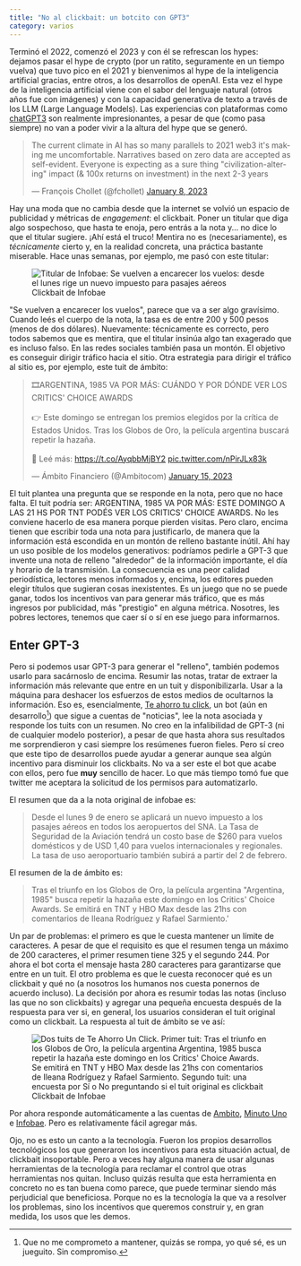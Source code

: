 ```yaml
---
title: "No al clickbait: un botcito con GPT3"
category: varios
---
```



Terminó el 2022, comenzó el 2023 y con él se refrescan los hypes: dejamos pasar el hype de crypto (por un ratito,
seguramente en un tiempo vuelva) que tuvo pico en el 2021 y bienvenimos al hype de la inteligencia artificial gracias,
entre otros, a los desarrollos de openAI. Esta vez el hype de la inteligencia artificial viene con el sabor del 
lenguaje natural (otros años fue con imágenes) y con la capacidad generativa de texto a través de los LLM (Large 
Language Models). Las experiencias con plataformas como [chatGPT3](https://chat.openai.com/chat) son realmente
impresionantes, a pesar de que (como pasa siempre) no van a poder vivir a la altura del hype que se generó.

<blockquote class="twitter-tweet"><p lang="en" dir="ltr">The current climate in AI has so many parallels to 2021 web3 it&#39;s making me uncomfortable. Narratives based on zero data are accepted as self-evident. Everyone is expecting as a sure thing &quot;civilization-altering&quot; impact (&amp; 100x returns on investment) in the next 2-3 years</p>&mdash; François Chollet (@fchollet) <a href="https://twitter.com/fchollet/status/1612142423425138688?ref_src=twsrc%5Etfw">January 8, 2023</a></blockquote> <script async src="https://platform.twitter.com/widgets.js" charset="utf-8"></script>

Hay una moda que no cambia desde que la internet se volvió un espacio de publicidad y métricas de *engagement*: el
clickbait. Poner un titular que diga algo sospechoso, que hasta te enoja, pero entrás a la nota y... no dice lo que el
titular sugiere. ¡Ahí está el truco! Mentira no es (necesariamente), es *técnicamente* cierto y, en la realidad
concreta, una práctica bastante miserable. Hace unas semanas, por ejemplo, me pasó con este titular:

<figure>
  <img
  src="{{site.url}}/assets/posts/no-al-clickbait/infobae_clickbait.png"
  alt="Titular de Infobae: Se vuelven a encarecer los vuelos: desde el lunes rige un nuevo impuesto para pasajes aéreos"/>
  <figcaption>Clickbait de Infobae</figcaption>
</figure>


"Se vuelven a encarecer los vuelos", parece que va a ser algo gravísimo. Cuando leés el cuerpo de la nota, la tasa es
de entre 200 y 500 pesos (menos de dos dólares). Nuevamente: técnicamente es correcto, pero todos sabemos que es
mentira, que el titular insinúa algo tan exagerado que es incluso falso. En las redes sociales también pasa un montón.
El objetivo es conseguir dirigir tráfico hacia el sitio. Otra estrategia para dirigir el tráfico al sitio es, por
ejemplo, este tuit de ámbito:

<blockquote class="twitter-tweet"><p lang="es" dir="ltr">🎞ARGENTINA, 1985 VA POR MÁS: CUÁNDO Y POR DÓNDE VER LOS CRITICS&#39; CHOICE AWARDS<br><br>👉 Este domingo se entregan los premios elegidos por la crítica de Estados Unidos. Tras los Globos de Oro, la película argentina buscará repetir la hazaña.<br><br>📲 Leé más: <a href="https://t.co/AyqbbMjBY2">https://t.co/AyqbbMjBY2</a> <a href="https://t.co/nPirJLx83k">pic.twitter.com/nPirJLx83k</a></p>&mdash; Ámbito Financiero (@Ambitocom) <a href="https://twitter.com/Ambitocom/status/1614631302191251459?ref_src=twsrc%5Etfw">January 15, 2023</a></blockquote> <script async src="https://platform.twitter.com/widgets.js" charset="utf-8"></script>

El tuit plantea una pregunta que se responde en la nota, pero que no hace falta. El tuit podría ser:
ARGENTINA, 1985 VA POR MÁS: ESTE DOMINGO A LAS 21 HS POR TNT PODÉS VER LOS CRITICS' CHOICE AWARDS. No les conviene
hacerlo de esa manera porque pierden visitas. Pero claro, encima tienen que escribir toda una nota para justificarlo,
de manera que la información está escondida en un montón de relleno bastante inútil. Ahí hay un uso posible de los
modelos generativos: podríamos pedirle a GPT-3 que invente una nota de relleno "alrededor" de la información importante,
el día y horario de la transmisión. La consecuencia es una peor calidad periodística, lectores menos informados y,
encima, los editores pueden elegir títulos que sugieran cosas inexistentes. Es un juego que no se puede ganar, todos
los incentivos van para generar más tráfico, que es más ingresos por publicidad, más "prestigio" en alguna métrica.
Nosotres, les pobres lectores, tenemos que caer sí o sí en ese juego para informarnos.

## Enter GPT-3

Pero si podemos usar GPT-3 para generar el "relleno", también podemos usarlo para sacárnoslo de encima. Resumir las
notas, tratar de extraer la información más relevante que entre en un tuit y disponibilizarla. Usar a la máquina para
deshacer los esfuerzos de estos medios de ocultarnos la información. Eso es, esencialmente,
[Te ahorro tu click](https://twitter.com/teahorrotuclick), un bot (aún en desarrollo[^1]) que sigue a cuentas de "noticias",
lee la nota asociada y responde los tuits con un resumen. No creo en la infalibilidad de GPT-3 (ni de cualquier
modelo posterior), a pesar de que hasta ahora sus resultados me sorprendieron y casi siempre los resúmenes fueron
fieles. Pero sí creo que este tipo de desarrollos puede ayudar a generar aunque sea algún incentivo para disminuir los
clickbaits. No va a ser este el bot que acabe con ellos, pero fue **muy** sencillo de hacer. Lo que más tiempo tomó fue
que twitter me aceptara la solicitud de los permisos para automatizarlo.

El resumen que da a la nota original de infobae es:

> Desde el lunes 9 de enero se aplicará un nuevo impuesto a los pasajes aéreos en todos los aeropuertos del SNA.
> La Tasa de Seguridad de la Aviación tendrá un costo base de $260 para vuelos domésticos y de USD 1,40 para vuelos
> internacionales y regionales. La tasa de uso aeroportuario también subirá a partir del 2 de febrero.

El resumen de la de ámbito es:

> Tras el triunfo en los Globos de Oro, la película argentina "Argentina, 1985" busca repetir la hazaña este domingo
> en los Critics' Choice Awards. Se emitirá en TNT y HBO Max desde las 21hs con comentarios de Ileana Rodríguez
> y Rafael Sarmiento.'

Un par de problemas: el primero es que le cuesta mantener un límite de caracteres. A pesar de que el requisito es que
el resumen tenga un máximo de 200 caracteres, el primer resumen tiene 325 y el segundo 244. Por ahora el bot corta
el mensaje hasta 280 caracteres para garantizarse que entre en un tuit. El otro problema es que le cuesta reconocer
qué es un clickbait y qué no (a nosotros los humanos nos cuesta ponernos de acuerdo incluso). La decisión por ahora
es resumir todas las notas (incluso las que no son clickbaits) y agregar una pequeña encuesta después de la respuesta
para ver si, en general, los usuarios consideran el tuit original como un clickbait. La respuesta al tuit de ámbito se
ve así:

<figure>
  <img
  src="{{site.url}}/assets/posts/no-al-clickbait/respuesta_ambito.png"
  alt="Dos tuits de Te Ahorro Un Click. Primer tuit: Tras el triunfo en los Globos de Oro, la película argentina Argentina, 1985 busca repetir la hazaña este domingo en los Critics' Choice Awards. Se emitirá en TNT y HBO Max desde las 21hs con comentarios de Ileana Rodríguez y Rafael Sarmiento. Segundo tuit: una encuesta por Sí o No preguntando si el tuit original es clickbait"
/>
  <figcaption>Clickbait de Infobae</figcaption>
</figure>

Por ahora responde automáticamente a las cuentas de [Ambito](https://twitter.com/ambitocom),
[Minuto Uno](https://twitter.com/minutounocom) e [Infobae](https://twitter.com/infobae). Pero es relativamente fácil
agregar más.

Ojo, no es esto un canto a la tecnología. Fueron los propios desarrollos tecnológicos los que generaron los incentivos
para esta situación actual, de clickbait insoportable. Pero a veces hay alguna manera de usar algunas herramientas de la
tecnología para reclamar el control que otras herramientas nos quitan. Incluso quizás resulta que esta herramienta
en concreto no es tan buena como parece, que puede terminar siendo más perjudicial que beneficiosa. Porque no es la
tecnología la que va a resolver los problemas, sino los incentivos que queremos construir y, en gran medida, los usos
que les demos.

[^1]: Que no me comprometo a mantener, quizás se rompa, yo qué sé, es un jueguito. Sin compromiso.